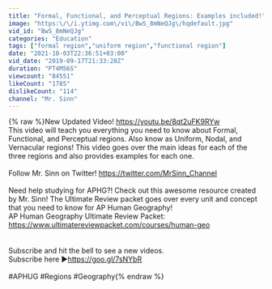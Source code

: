 ```yaml
---
title: "Formal, Functional, and Perceptual Regions: Examples included!"
image: "https:\/\/i.ytimg.com\/vi\/BwS_8mNeQJg\/hqdefault.jpg"
vid_id: "BwS_8mNeQJg"
categories: "Education"
tags: ["formal region","uniform region","functional region"]
date: "2021-10-03T22:36:51+03:00"
vid_date: "2019-09-17T21:33:28Z"
duration: "PT4M56S"
viewcount: "84551"
likeCount: "1785"
dislikeCount: "114"
channel: "Mr. Sinn"
---
```

{% raw %}New Updated Video! <a rel="nofollow" target="blank" href="https://youtu.be/8qt2uFK9RYw">https://youtu.be/8qt2uFK9RYw</a><br />This video will teach you everything you need to know about Formal, Functional, and Perceptual regions. Also know as Uniform, Nodal, and Vernacular regions! This video goes over the main ideas for each of the three regions and also provides examples for each one.<br /><br />Follow Mr. Sinn on Twitter! <a rel="nofollow" target="blank" href="https://twitter.com/MrSinn_Channel">https://twitter.com/MrSinn_Channel</a><br /><br />Need help studying for APHG?! Check out this awesome resource created by Mr. Sinn! The Ultimate Review packet goes over every unit and concept that you need to know for AP Human Geography! <br />AP Human Geography Ultimate Review Packet: <a rel="nofollow" target="blank" href="https://www.ultimatereviewpacket.com/courses/human-geo">https://www.ultimatereviewpacket.com/courses/human-geo</a><br /><br /><br />Subscribe and hit the bell to see a new videos. <br />Subscribe here ►<a rel="nofollow" target="blank" href="https://goo.gl/7sNYbR">https://goo.gl/7sNYbR</a><br /><br />#APHUG #Regions #Geography{% endraw %}
